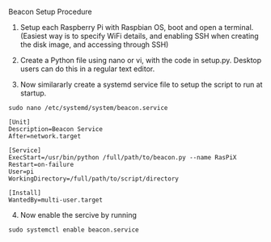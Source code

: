 Beacon Setup Procedure

1) Setup each Raspberry Pi with Raspbian OS, boot and open a terminal. (Easiest way is to specify WiFi details, and enabling SSH when creating the disk image, and accessing through SSH)

2) Create a Python file using nano or vi, with the code in setup.py. Desktop users can do this in a regular text editor. 

3) Now similararly create a systemd service file to setup the script to run at startup. 
```
sudo nano /etc/systemd/system/beacon.service
```

```
[Unit]
Description=Beacon Service
After=network.target

[Service]
ExecStart=/usr/bin/python /full/path/to/beacon.py --name RasPiX
Restart=on-failure
User=pi
WorkingDirectory=/full/path/to/script/directory

[Install]
WantedBy=multi-user.target
```

4) Now enable the sercive by running
```
sudo systemctl enable beacon.service
```